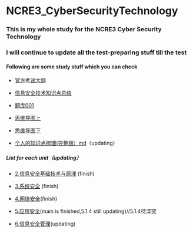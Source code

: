 # NCRE3_CyberSecurityTechnology

### This is my whole study for the NCRE3 Cyber Security Technology

### I will continue to update all the test-preparing stuff till the test

#### Following are some study stuff which you can check

- [官方考试大纲](https://github.com/GeniusKangaroo/NCRE3_CyberSecurityTechnology/blob/main/%E8%80%83%E8%AF%95%E5%A4%A7%E7%BA%B2.pdf)
  
- [信息安全技术知识点总结](https://github.com/GeniusKangaroo/NCRE3_CyberSecurityTechnology/blob/main/%E4%BF%A1%E6%81%AF%E5%AE%89%E5%85%A8%E6%8A%80%E6%9C%AF%E7%9F%A5%E8%AF%86%E7%82%B9%E6%80%BB%E7%BB%93.docx)

- [题库001](https://github.com/GeniusKangaroo/NCRE3_CyberSecurityTechnology/blob/main/%E4%B8%89%E7%BA%A7%E4%BF%A1%E6%81%AF%E5%AE%89%E5%85%A8%E6%8A%80%E6%9C%AF%E6%96%B0%E9%A2%98%E5%9E%8B%E7%BB%BC%E5%90%88%E5%BA%94%E7%94%A8%E9%A2%98%E5%BA%93.doc)

- [思维导图上](https://developer.aliyun.com/article/1074025)

- [思维导图下](https://developer.aliyun.com/article/1074037?spm=a2c6h.24874632.expert-profile.37.5b57b157cZYdP1)

- [个人的知识点梳理(完整版）md](https://github.com/GeniusKangaroo/NCRE3_CyberSecurityTechnology/blob/main/%E4%BF%A1%E6%81%AF%E5%AE%89%E5%85%A8%E6%8A%80%E6%9C%AF.md)（updating）
  
##### List for each unit（updating）

- [2.信息安全基础技术与原理](https://github.com/GeniusKangaroo/NCRE3_CyberSecurityTechnology/blob/main/2.%E4%BF%A1%E6%81%AF%E5%AE%89%E5%85%A8%E6%8A%80%E6%9C%AF%E4%B8%8E%E5%8E%9F%E7%90%86.md) (finish)

- [3.系统安全](https://github.com/GeniusKangaroo/NCRE3_CyberSecurityTechnology/blob/main/3.%E7%B3%BB%E7%BB%9F%E5%AE%89%E5%85%A8.md) (finish)

- [4.网络安全](https://github.com/GeniusKangaroo/NCRE3_CyberSecurityTechnology/blob/main/4.%E7%BD%91%E7%BB%9C%E5%AE%89%E5%85%A8.md)(finish)

- [5.应用安全](https://github.com/GeniusKangaroo/NCRE3_CyberSecurityTechnology/blob/main/5.%E5%BA%94%E7%94%A8%E5%AE%89%E5%85%A8.md)(main is finished,5.1.4 still updating)//5.1.4待深究

- [6.信息安全管理](https://github.com/GeniusKangaroo/NCRE3_CyberSecurityTechnology/blob/main/6.%E4%BF%A1%E6%81%AF%E5%AE%89%E5%85%A8%E7%AE%A1%E7%90%86.md)(updating)
